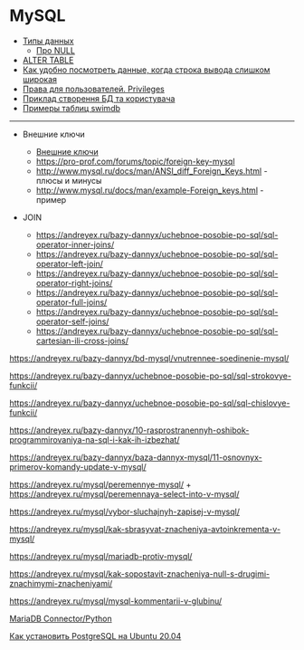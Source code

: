 # MySQL

- [Типы данных](datatype)
  - [Про NULL](null)
- [ALTER TABLE](alter_table)
- [Как удобно посмотреть данные, когда строка вывода слишком широкая](wide_tables)
- [Права для пользователей. Privileges](privileges)
- [Приклад створення БД та користувача](create_user)
- [Примеры таблиц swimdb](swimdb)

---

- Внешние ключи
  - [Внешние ключи](https://metanit.com/sql/mysql/2.5.php)
  - https://pro-prof.com/forums/topic/foreign-key-mysql
  - http://www.mysql.ru/docs/man/ANSI_diff_Foreign_Keys.html - плюсы и минусы
  - http://www.mysql.ru/docs/man/example-Foreign_keys.html - пример
  
- JOIN
  - https://andreyex.ru/bazy-dannyx/uchebnoe-posobie-po-sql/sql-operator-inner-joins/
  - https://andreyex.ru/bazy-dannyx/uchebnoe-posobie-po-sql/sql-operator-left-join/
  - https://andreyex.ru/bazy-dannyx/uchebnoe-posobie-po-sql/sql-operator-right-joins/
  - https://andreyex.ru/bazy-dannyx/uchebnoe-posobie-po-sql/sql-operator-full-joins/
  - https://andreyex.ru/bazy-dannyx/uchebnoe-posobie-po-sql/sql-operator-self-joins/
  - https://andreyex.ru/bazy-dannyx/uchebnoe-posobie-po-sql/sql-cartesian-ili-cross-joins/
  

https://andreyex.ru/bazy-dannyx/bd-mysql/vnutrennee-soedinenie-mysql/

https://andreyex.ru/bazy-dannyx/uchebnoe-posobie-po-sql/sql-strokovye-funkcii/

https://andreyex.ru/bazy-dannyx/uchebnoe-posobie-po-sql/sql-chislovye-funkcii/

https://andreyex.ru/bazy-dannyx/10-rasprostranennyh-oshibok-programmirovaniya-na-sql-i-kak-ih-izbezhat/

https://andreyex.ru/bazy-dannyx/baza-dannyx-mysql/11-osnovnyx-primerov-komandy-update-v-mysql/

https://andreyex.ru/mysql/peremennye-mysql/ + https://andreyex.ru/mysql/peremennaya-select-into-v-mysql/

https://andreyex.ru/mysql/vybor-sluchajnyh-zapisej-v-mysql/

https://andreyex.ru/mysql/kak-sbrasyvat-znacheniya-avtoinkrementa-v-mysql/

https://andreyex.ru/mysql/mariadb-protiv-mysql/


https://andreyex.ru/mysql/kak-sopostavit-znacheniya-null-s-drugimi-znachimymi-znacheniyami/

https://andreyex.ru/mysql/mysql-kommentarii-v-glubinu/



[MariaDB Connector/Python](https://mariadb.com/docs/appdev/connector-python/)

[Как установить PostgreSQL на Ubuntu 20.04](https://andreyex.ru/ubuntu/kak-ustanovit-postgresql-na-ubuntu-20-04/)

